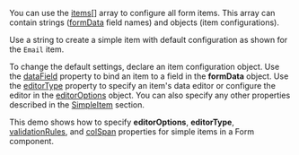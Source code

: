 You can use the [items[]](/Documentation/ApiReference/UI_Components/dxForm/Configuration/#items) array to configure all form items. This array can contain strings ([formData](/Documentation/ApiReference/UI_Components/dxForm/Configuration/#formData) field names) and objects (item configurations). 

Use a string to create a simple item with default configuration as shown for the `Email` item. 

To change the default settings, declare an item configuration object. Use the [dataField](/Documentation/ApiReference/UI_Components/dxForm/Item_Types/SimpleItem/#dataField) property to bind an item to a field in the **formData** object. Use the [editorType](/Documentation/ApiReference/UI_Components/dxForm/Item_Types/SimpleItem/#editorType) property to specify an item's data editor or configure the editor in the [editorOptions](/Documentation/ApiReference/UI_Components/dxForm/Item_Types/SimpleItem/#editorOptions) object. You can also specify any other properties described in the [SimpleItem](/Documentation/ApiReference/UI_Components/dxForm/Item_Types/SimpleItem/) section.

This demo shows how to specify **editorOptions**, **editorType**, [validationRules](/Documentation/ApiReference/UI_Components/dxForm/Item_Types/SimpleItem/#validationRules), and [colSpan](/Documentation/ApiReference/UI_Components/dxForm/Item_Types/SimpleItem/#colSpan) properties for simple items in a Form component.
